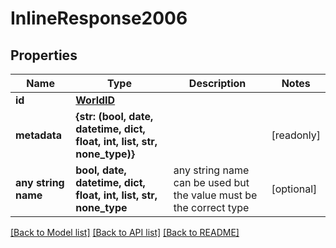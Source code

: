 # InlineResponse2006


## Properties
Name | Type | Description | Notes
------------ | ------------- | ------------- | -------------
**id** | [**WorldID**](WorldID.md) |  | 
**metadata** | **{str: (bool, date, datetime, dict, float, int, list, str, none_type)}** |  | [readonly] 
**any string name** | **bool, date, datetime, dict, float, int, list, str, none_type** | any string name can be used but the value must be the correct type | [optional]

[[Back to Model list]](../README.md#documentation-for-models) [[Back to API list]](../README.md#documentation-for-api-endpoints) [[Back to README]](../README.md)


